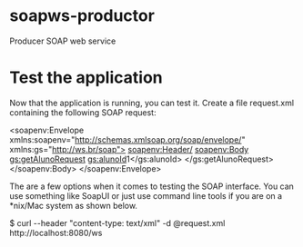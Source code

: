 # soapws-productor
Producer SOAP web service

# Test the application

Now that the application is running, you can test it. Create a file request.xml containing the following SOAP request:

<soapenv:Envelope xmlns:soapenv="http://schemas.xmlsoap.org/soap/envelope/"
				  xmlns:gs="http://ws.br/soap">
   <soapenv:Header/>
   <soapenv:Body>
      <gs:getAlunoRequest>
         <gs:alunoId>1</gs:alunoId>
      </gs:getAlunoRequest>
   </soapenv:Body>
</soapenv:Envelope>

The are a few options when it comes to testing the SOAP interface. You can use something like SoapUI or just use command line tools if you are on a *nix/Mac system as shown below.

$ curl --header "content-type: text/xml" -d @request.xml http://localhost:8080/ws

